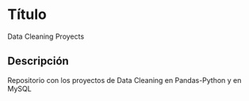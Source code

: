 # Título
Data Cleaning Proyects

## Descripción
Repositorio con los proyectos de Data Cleaning en Pandas-Python y en MySQL
